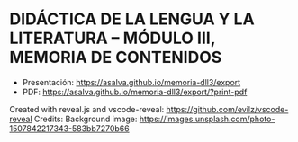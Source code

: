 # DIDÁCTICA DE LA LENGUA Y LA LITERATURA – MÓDULO III, MEMORIA DE CONTENIDOS

* Presentación: https://asalva.github.io/memoria-dll3/export
* PDF: https://asalva.github.io/memoria-dll3/export/?print-pdf

Created with reveal.js and vscode-reveal: https://github.com/evilz/vscode-reveal
Credits: Background image: https://images.unsplash.com/photo-1507842217343-583bb7270b66
